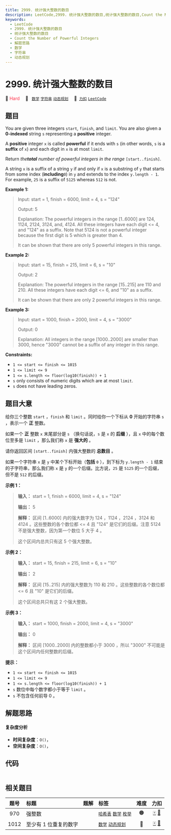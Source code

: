 ```yaml
---
title: 2999. 统计强大整数的数目
description: LeetCode,2999. 统计强大整数的数目,统计强大整数的数目,Count the Number of Powerful Integers,解题思路,数学,字符串,动态规划
keywords:
  - LeetCode
  - 2999. 统计强大整数的数目
  - 统计强大整数的数目
  - Count the Number of Powerful Integers
  - 解题思路
  - 数学
  - 字符串
  - 动态规划
---
```


# 2999. 统计强大整数的数目

🔴 <font color=#ff334b>Hard</font>&emsp; 🔖&ensp; [`数学`](/tag/math.md) [`字符串`](/tag/string.md) [`动态规划`](/tag/dynamic-programming.md)&emsp; 🔗&ensp;[`力扣`](https://leetcode.cn/problems/count-the-number-of-powerful-integers) [`LeetCode`](https://leetcode.com/problems/count-the-number-of-powerful-integers)

## 题目

You are given three integers `start`, `finish`, and `limit`. You are also
given a **0-indexed** string `s` representing a **positive** integer.

A **positive** integer `x` is called **powerful** if it ends with `s` (in
other words, `s` is a **suffix** of `x`) and each digit in `x` is at most
`limit`.

Return _the**total** number of powerful integers in the range_
`[start..finish]`.

A string `x` is a suffix of a string `y` if and only if `x` is a substring of
`y` that starts from some index (**including**`0`) in `y` and extends to the
index `y.length - 1`. For example, `25` is a suffix of `5125` whereas `512` is
not.



**Example 1:**

> Input: start = 1, finish = 6000, limit = 4, s = "124"
> 
> Output: 5
> 
> Explanation: The powerful integers in the range [1..6000] are 124, 1124, 2124, 3124, and, 4124. All these integers have each digit <= 4, and "124" as a suffix. Note that 5124 is not a powerful integer because the first digit is 5 which is greater than 4.
> 
> It can be shown that there are only 5 powerful integers in this range.

**Example 2:**

> Input: start = 15, finish = 215, limit = 6, s = "10"
> 
> Output: 2
> 
> Explanation: The powerful integers in the range [15..215] are 110 and 210. All these integers have each digit <= 6, and "10" as a suffix.
> 
> It can be shown that there are only 2 powerful integers in this range.

**Example 3:**

> Input: start = 1000, finish = 2000, limit = 4, s = "3000"
> 
> Output: 0
> 
> Explanation: All integers in the range [1000..2000] are smaller than 3000, hence "3000" cannot be a suffix of any integer in this range.

**Constraints:**

  * `1 <= start <= finish <= 1015`
  * `1 <= limit <= 9`
  * `1 <= s.length <= floor(log10(finish)) + 1`
  * `s` only consists of numeric digits which are at most `limit`.
  * `s` does not have leading zeros.


## 题目大意

给你三个整数 `start` ，`finish` 和 `limit` 。同时给你一个下标从 **0**  开始的字符串 `s` ，表示一个 **正**
整数。

如果一个 **正**  整数 `x` 末尾部分是 `s` （换句话说，`s` 是 `x` 的 **后缀** ），且 `x` 中的每个数位至多是
`limit` ，那么我们称 `x` 是 **强大的**  。

请你返回区间 `[start..finish]` 内强大整数的 **总数目**  。

如果一个字符串 `x` 是 `y` 中某个下标开始（**包括**  `0` ），到下标为 `y.length - 1` 结束的子字符串，那么我们称 `x`
是 `y` 的一个后缀。比方说，`25` 是 `5125` 的一个后缀，但不是 `512` 的后缀。



**示例 1：**

> 
> 
> 
> 
> 
> **输入：** start = 1, finish = 6000, limit = 4, s = "124"
> 
> **输出：** 5
> 
> **解释：** 区间 [1..6000] 内的强大数字为 124 ，1124 ，2124 ，3124 和 4124 。这些整数的各个数位都 <= 4 且 "124" 是它们的后缀。注意 5124 不是强大整数，因为第一个数位 5 大于 4 。
> 
> 这个区间内总共只有这 5 个强大整数。
> 
> 

**示例 2：**

> 
> 
> 
> 
> 
> **输入：** start = 15, finish = 215, limit = 6, s = "10"
> 
> **输出：** 2
> 
> **解释：** 区间 [15..215] 内的强大整数为 110 和 210 。这些整数的各个数位都 <= 6 且 "10" 是它们的后缀。
> 
> 这个区间总共只有这 2 个强大整数。
> 
> 

**示例 3：**

> 
> 
> 
> 
> 
> **输入：** start = 1000, finish = 2000, limit = 4, s = "3000"
> 
> **输出：** 0
> 
> **解释：** 区间 [1000..2000] 内的整数都小于 3000 ，所以 "3000" 不可能是这个区间内任何整数的后缀。
> 
> 



**提示：**

  * `1 <= start <= finish <= 1015`
  * `1 <= limit <= 9`
  * `1 <= s.length <= floor(log10(finish)) + 1`
  * `s` 数位中每个数字都小于等于 `limit` 。
  * `s` 不包含任何前导 0 。


## 解题思路

#### 复杂度分析

- **时间复杂度**：`O()`，
- **空间复杂度**：`O()`，

## 代码

```javascript

```

## 相关题目

<!-- prettier-ignore -->
| 题号 | 标题 | 题解 | 标签 | 难度 | 力扣 |
| :------: | :------ | :------: | :------ | :------: | :------: |
| 970 | 强整数 |  |  [`哈希表`](/tag/hash-table.md) [`数学`](/tag/math.md) [`枚举`](/tag/enumeration.md) | 🟠 | [🀄️](https://leetcode.cn/problems/powerful-integers) [🔗](https://leetcode.com/problems/powerful-integers) |
| 1012 | 至少有 1 位重复的数字 |  |  [`数学`](/tag/math.md) [`动态规划`](/tag/dynamic-programming.md) | 🔴 | [🀄️](https://leetcode.cn/problems/numbers-with-repeated-digits) [🔗](https://leetcode.com/problems/numbers-with-repeated-digits) |